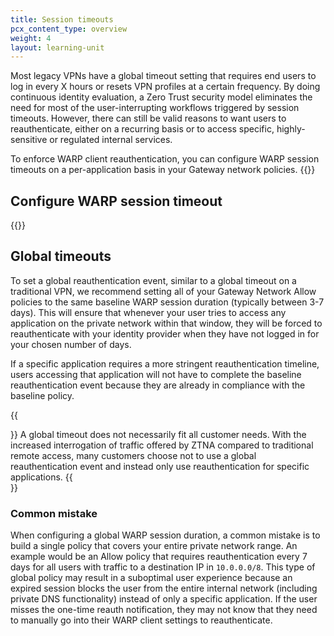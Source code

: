 ```yaml
---
title: Session timeouts
pcx_content_type: overview
weight: 4
layout: learning-unit
---
```


Most legacy VPNs have a global timeout setting that requires end users to log in every X hours or resets VPN profiles at a certain frequency. By doing continuous identity evaluation, a Zero Trust security model eliminates the need for most of the user-interrupting workflows triggered by session timeouts. However, there can still be valid reasons to want users to reauthenticate, either on a recurring basis or to access specific, highly-sensitive or regulated internal services.

To enforce WARP client reauthentication, you can configure WARP session timeouts on a per-application basis in your Gateway network policies. {{<render file="warp/_warp-sessions-intro.md" productFolder="cloudflare-one">}}

## Configure WARP session timeout

{{<render file="warp/_warp-sessions-gateway.md" productFolder="cloudflare-one">}}

## Global timeouts

To set a global reauthentication event, similar to a global timeout on a traditional VPN, we recommend setting all of your Gateway Network Allow policies to the same baseline WARP session duration (typically between 3-7 days). This will ensure that whenever your user tries to access any application on the private network within that window, they will be forced to reauthenticate with your identity provider when they have not logged in for your chosen number of days.

If a specific application requires a more stringent reauthentication timeline, users accessing that application will not have to complete the baseline reauthentication event because they are already in compliance with the baseline policy.

{{<Aside type="note">}}
A global timeout does not necessarily fit all customer needs. With the increased interrogation of traffic offered by ZTNA compared to traditional remote access, many customers choose not to use a global reauthentication event and instead only use reauthentication for specific applications.
{{</Aside>}}

### Common mistake

When configuring a global WARP session duration, a common mistake is to build a single policy that covers your entire private network range. An example would be an Allow policy that requires reauthentication every 7 days for all users with traffic to a destination IP in `10.0.0.0/8`. This type of global policy may result in a suboptimal user experience because an expired session blocks the user from the entire internal network (including private DNS functionality) instead of only a specific application. If the user misses the one-time reauth notification, they may not know that they need to manually go into their WARP client settings to reauthenticate.
